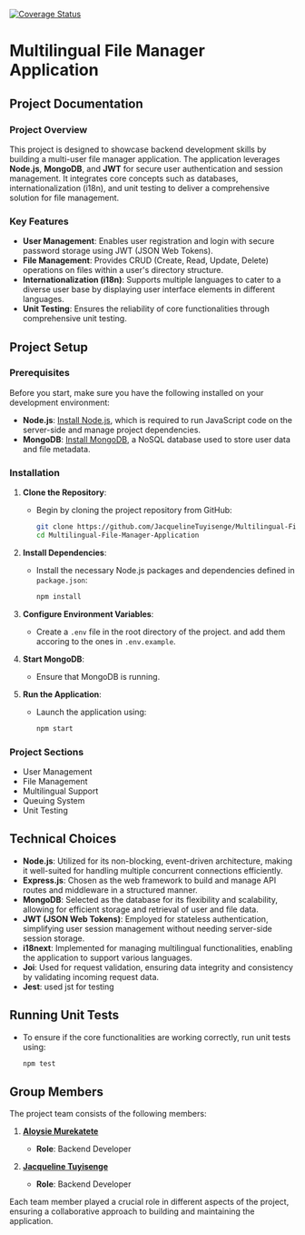[![Coverage Status](https://coveralls.io/repos/github/JacquelineTuyisenge/Multilingual-File-Manager-Application/badge.svg?branch=main)](https://coveralls.io/github/JacquelineTuyisenge/Multilingual-File-Manager-Application?branch=main)

# Multilingual File Manager Application
 
## Project Documentation

### Project Overview

This project is designed to showcase backend development skills by building a multi-user file manager application. The application leverages **Node.js**, **MongoDB**, and **JWT** for secure user authentication and session management. It integrates core concepts such as databases, internationalization (i18n), and unit testing to deliver a comprehensive solution for file management.

### Key Features

- **User Management**: Enables user registration and login with secure password storage using JWT (JSON Web Tokens).
- **File Management**: Provides CRUD (Create, Read, Update, Delete) operations on files within a user's directory structure.
- **Internationalization (i18n)**: Supports multiple languages to cater to a diverse user base by displaying user interface elements in different languages.
- **Unit Testing**: Ensures the reliability of core functionalities through comprehensive unit testing.

## Project Setup

### Prerequisites

Before you start, make sure you have the following installed on your development environment:

- **Node.js**: [Install Node.js](https://nodejs.org/), which is required to run JavaScript code on the server-side and manage project dependencies.
- **MongoDB**: [Install MongoDB](https://www.mongodb.com/try/download/community), a NoSQL database used to store user data and file metadata.

### Installation

1. **Clone the Repository**:
   - Begin by cloning the project repository from GitHub:
     ```sh
     git clone https://github.com/JacquelineTuyisenge/Multilingual-File-Manager-Application.git
     cd Multilingual-File-Manager-Application
     ```

2. **Install Dependencies**:
   - Install the necessary Node.js packages and dependencies defined in `package.json`:
     ```sh
     npm install
     ```

3. **Configure Environment Variables**:
   - Create a `.env` file in the root directory of the project. and add them accoring to the ones in `.env.example`.

4. **Start MongoDB**:
   - Ensure that MongoDB is running.

5. **Run the Application**:
   - Launch the application using:
     ```sh
     npm start
     ```

### Project Sections

- User Management
- File Management
- Multilingual Support
- Queuing System
- Unit Testing

## Technical Choices

- **Node.js**: Utilized for its non-blocking, event-driven architecture, making it well-suited for handling multiple concurrent connections efficiently.
- **Express.js**: Chosen as the web framework to build and manage API routes and middleware in a structured manner.
- **MongoDB**: Selected as the database for its flexibility and scalability, allowing for efficient storage and retrieval of user and file data.
- **JWT (JSON Web Tokens)**: Employed for stateless authentication, simplifying user session management without needing server-side session storage.
- **i18next**: Implemented for managing multilingual functionalities, enabling the application to support various languages.
- **Joi**: Used for request validation, ensuring data integrity and consistency by validating incoming request data.
- **Jest**: used jst for testing


## Running Unit Tests

- To ensure if the core functionalities are working correctly, run unit tests using:
  ```sh
  npm test
  
## Group Members

The project team consists of the following members:

1. **[Aloysie Murekatete](https://github.com/M-Aloysie)**
   - **Role**: Backend Developer

2. **[Jacqueline Tuyisenge](https://github.com/JacquelineTuyisenge)**
   - **Role**: Backend Developer

Each team member played a crucial role in different aspects of the project, ensuring a collaborative approach to building and maintaining the application.

